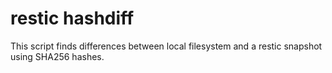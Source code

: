 # restic hashdiff

This script finds differences between local filesystem and a restic snapshot using SHA256 hashes.

